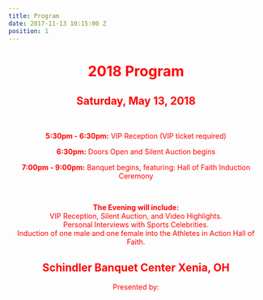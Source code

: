 ```yaml
---
title: Program
date: 2017-11-13 10:15:00 Z
position: 1
---
```


<div style="text-align: center;">

<h1><font color="Red"</font>2018 Program</h1>
</div>

<div style="text-align: center;">
<h2>Saturday, May 13, 2018</h2>
<br>

<div style="text-align: center;">
<p><b>5:30pm - 6:30pm:</b>
VIP Reception (VIP ticket required)</p>
<p><b>6:30pm:</b>
Doors Open and Silent Auction begins</p>
<p><b>7:00pm - 9:00pm:</b>
Banquet begins, featuring:
Hall of Faith Induction Ceremony</p>
<br>
<p><b>The Evening will include:</b><br>
VIP Reception, Silent Auction, and Video Highlights.
<br>Personal Interviews with Sports Celebrities.
<br>Induction of one male and one female into the Athletes in Action Hall of Faith.</p>
<h2>Schindler Banquet Center Xenia, OH</h2>
Presented by:
</div>
